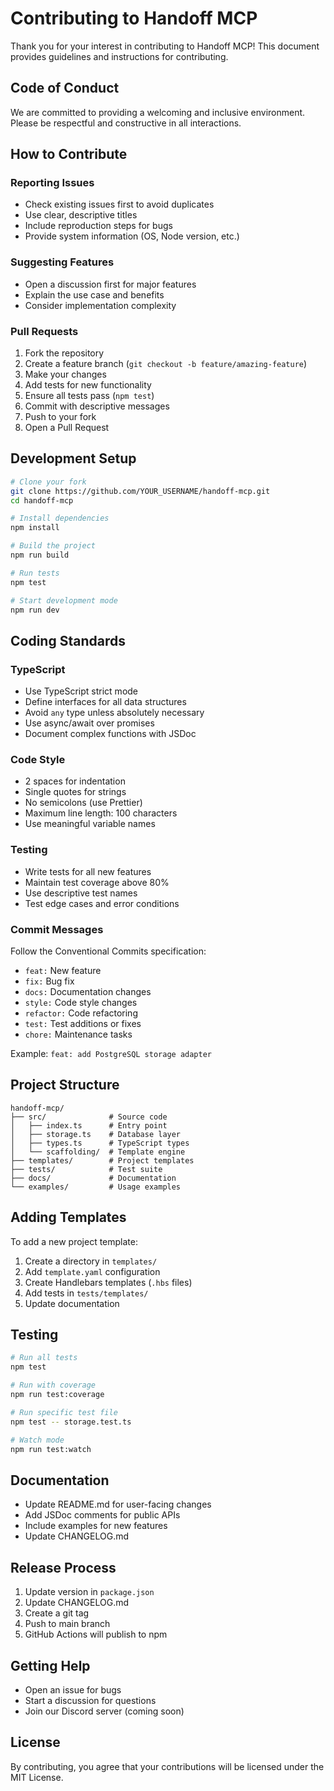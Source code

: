 # Contributing to Handoff MCP

Thank you for your interest in contributing to Handoff MCP! This document provides guidelines and instructions for contributing.

## Code of Conduct

We are committed to providing a welcoming and inclusive environment. Please be respectful and constructive in all interactions.

## How to Contribute

### Reporting Issues

- Check existing issues first to avoid duplicates
- Use clear, descriptive titles
- Include reproduction steps for bugs
- Provide system information (OS, Node version, etc.)

### Suggesting Features

- Open a discussion first for major features
- Explain the use case and benefits
- Consider implementation complexity

### Pull Requests

1. Fork the repository
2. Create a feature branch (`git checkout -b feature/amazing-feature`)
3. Make your changes
4. Add tests for new functionality
5. Ensure all tests pass (`npm test`)
6. Commit with descriptive messages
7. Push to your fork
8. Open a Pull Request

## Development Setup

```bash
# Clone your fork
git clone https://github.com/YOUR_USERNAME/handoff-mcp.git
cd handoff-mcp

# Install dependencies
npm install

# Build the project
npm run build

# Run tests
npm test

# Start development mode
npm run dev
```

## Coding Standards

### TypeScript

- Use TypeScript strict mode
- Define interfaces for all data structures
- Avoid `any` type unless absolutely necessary
- Use async/await over promises
- Document complex functions with JSDoc

### Code Style

- 2 spaces for indentation
- Single quotes for strings
- No semicolons (use Prettier)
- Maximum line length: 100 characters
- Use meaningful variable names

### Testing

- Write tests for all new features
- Maintain test coverage above 80%
- Use descriptive test names
- Test edge cases and error conditions

### Commit Messages

Follow the Conventional Commits specification:

- `feat:` New feature
- `fix:` Bug fix
- `docs:` Documentation changes
- `style:` Code style changes
- `refactor:` Code refactoring
- `test:` Test additions or fixes
- `chore:` Maintenance tasks

Example: `feat: add PostgreSQL storage adapter`

## Project Structure

```
handoff-mcp/
├── src/              # Source code
│   ├── index.ts      # Entry point
│   ├── storage.ts    # Database layer
│   ├── types.ts      # TypeScript types
│   └── scaffolding/  # Template engine
├── templates/        # Project templates
├── tests/            # Test suite
├── docs/             # Documentation
└── examples/         # Usage examples
```

## Adding Templates

To add a new project template:

1. Create a directory in `templates/`
2. Add `template.yaml` configuration
3. Create Handlebars templates (`.hbs` files)
4. Add tests in `tests/templates/`
5. Update documentation

## Testing

```bash
# Run all tests
npm test

# Run with coverage
npm run test:coverage

# Run specific test file
npm test -- storage.test.ts

# Watch mode
npm run test:watch
```

## Documentation

- Update README.md for user-facing changes
- Add JSDoc comments for public APIs
- Include examples for new features
- Update CHANGELOG.md

## Release Process

1. Update version in `package.json`
2. Update CHANGELOG.md
3. Create a git tag
4. Push to main branch
5. GitHub Actions will publish to npm

## Getting Help

- Open an issue for bugs
- Start a discussion for questions
- Join our Discord server (coming soon)

## License

By contributing, you agree that your contributions will be licensed under the MIT License.